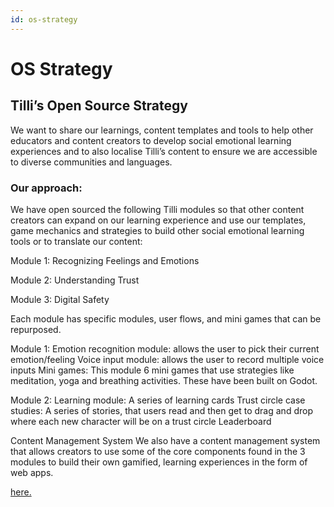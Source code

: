 ```yaml
---
id: os-strategy
---
```


# OS Strategy

## Tilli’s Open Source Strategy

We want to share our learnings, content templates and tools to help other educators and content creators to develop social emotional learning experiences and to also localise Tilli’s content to ensure we are accessible to diverse communities and languages. 

### Our approach: 

We have open sourced the following Tilli modules so that other content creators can expand on our learning experience and use our templates, game mechanics and strategies to build other social emotional learning tools or to translate our content: 

Module 1: Recognizing Feelings and Emotions 

Module 2: Understanding Trust

Module 3: Digital Safety

Each module has specific modules, user flows, and mini games that can be repurposed.

Module 1:
Emotion recognition module: allows the user to pick their current emotion/feeling
Voice input module: allows the user to record multiple voice inputs 
Mini games: This module 6 mini games that use strategies like meditation, yoga and breathing activities. These have been built on Godot.

Module 2: 
Learning module: A series of learning cards 
Trust circle case studies: A series of stories, that users read and then get to drag and drop where each new character will be on a trust circle 
Leaderboard 

Content Management System 
We also have a content management system that allows creators to use some of the core components found in the 3 modules to build their own gamified, learning experiences in the form of web apps. 

[here.](https://tillioss.github.io/tilli-docs/docs/project-charter)

